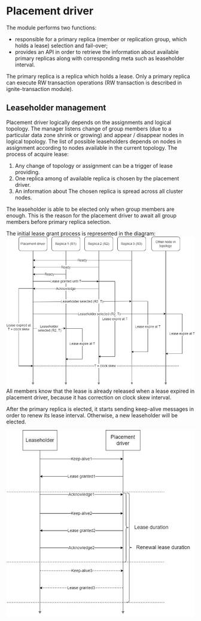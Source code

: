 # Placement driver

The module performs two functions:
- responsible for a primary replica (member or replication group, which holds a lease) selection and fail-over;
- provides an API in order to retrieve the information about available primary replicas along with corresponding meta such as leaseholder 
interval.

The primary replica is a replica which holds a lease. Only a primary replica can execute RW transaction operations (RW transaction is
described in ignite-transaction module).

## Leaseholder management
Placement driver logically depends on the assignments and logical topology. The manager listens change of group members (due to a particular
data zone shrink or growing) and appear / disappear nodes in logical topology. The list of possible leaseholders depends on nodes in 
assignment according to nodes available in the current topology. The process of acquire lease:
1. Any change of topology or assignment can be a trigger of lease providing.
2. One replica among of available replica is chosen by the placement driver.
3. An information about The chosen replica is spread across all cluster nodes.

The leaseholder is able to be elected only when group members are enough. This is the reason for the placement driver to await all group
members before primary replica selection.

The initial lease grant process is represented in the diagram:
![Query Preparation Flow](docs/initial-lease-grant.png)
All members know that the lease is already released when a lease expired in placement driver, because it has correction on clock skew
interval.

After the primary replica is elected, it starts sending keep-alive messages in order to renew its lease interval. Otherwise, a new 
leaseholder will be elected.

![Query Preparation Flow](docs/lease_renewal.png)